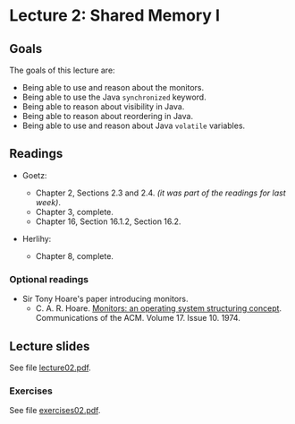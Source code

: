 # Lecture 2: Shared Memory I

## Goals

The goals of this lecture are:

* Being able to use and reason about the monitors.
* Being able to use the Java `synchronized` keyword.
* Being able to reason about visibility in Java.
* Being able to reason about reordering in Java.
* Being able to use and reason about Java `volatile` variables.

## Readings 

* Goetz:
  * Chapter 2, Sections 2.3 and 2.4. *(it was part of the readings for last week)*.
  * Chapter 3, complete.
  * Chapter 16, Section 16.1.2, Section 16.2.
  
* Herlihy:
  * Chapter 8, complete.
  
### Optional readings

* Sir Tony Hoare's paper introducing monitors.
  * C. A. R. Hoare. [Monitors: an operating system structuring concept](https://dl-acm-org.ep.ituproxy.kb.dk/doi/pdf/10.1145/355620.361161). Communications of the ACM. Volume 17. Issue 10. 1974.

## Lecture slides

See file [lecture02.pdf](./lecture02.pdf).

### Exercises

See file [exercises02.pdf](./exercises02.pdf).
